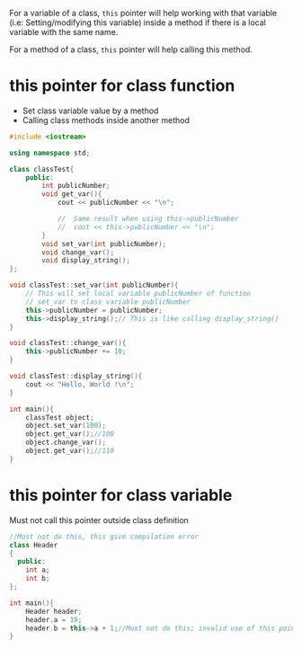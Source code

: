 For a variable of a class, ``this`` pointer will help working with that variable (i.e: Setting/modifying this variable) inside a method if there is a local variable with the same name.

For a method of a class, ``this`` pointer will help calling this method.

# this pointer for class function

* Set class variable value by a method
* Calling class methods inside another method

```cpp
#include <iostream>

using namespace std;

class classTest{
	public:
		int publicNumber;
		void get_var(){
            cout << publicNumber << "\n";

            //  Same result when using this->publicNumber
            //  cout << this->publicNumber << "\n";
		}
        void set_var(int publicNumber);
        void change_var();
        void display_string();
};

void classTest::set_var(int publicNumber){
    // This will set local variable publicNumber of function
    // set_var to class variable publicNumber
    this->publicNumber = publicNumber;
    this->display_string();// This is like calling display_string()
}

void classTest::change_var(){
    this->publicNumber += 10;
}

void classTest::display_string(){
    cout << "Hello, World !\n";
}

int main(){
	classTest object;
    object.set_var(100);
    object.get_var();//100
    object.change_var();
    object.get_var();//110
}
```
# this pointer for class variable

Must not call this pointer outside class definition

```cpp
//Must not do this, this give compilation error
class Header
{
  public:
    int a;
    int b;
};

int main(){
    Header header;
    header.a = 19;
    header.b = this->a + 1;//Must not do this; invalid use of this pointer
}
```
